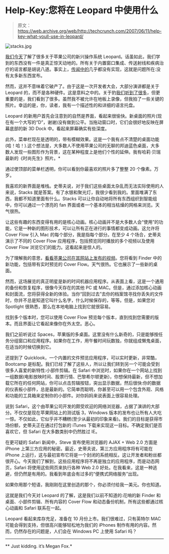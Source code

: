 # Help-Key:您将在 Leopard  中使用什么

> 原文：<https://web.archive.org/web/http://techcrunch.com/2007/06/11/help-key-what-youll-use-in-leopard/>

![stacks.jpg](img/a50c1d3d008186802c6690e7cd9ef334.png)

[我们今天](https://web.archive.org/web/20150926013533/http://crunchgear.com/2007/06/11/apple-wwdc-2007-liveblog/)了解了很多关于苹果公司的新兴操作系统 Leopard。话虽如此，我们学到的东西没有一件是真正惊天动地的。所有关于内置窗口集成、传送射线和疾病治疗的谣言都是胡说八道。事实上，[传闻中的](https://web.archive.org/web/20150926013533/http://crunchgear.com/2007/06/11/wildy-wrong-rumors-killed-wwdc/)几乎都没有实现，这就是问题所在:没有太多新东西宣布。

然而，这并不意味着它破产了。由于这是一次开发者大会，大部分演讲都是关于 Leopard 的，而不是各种硬件。这是意料之中的。关于豹[我们听到了很多](https://web.archive.org/web/20150926013533/http://crunchgear.com/2007/06/11/all-you-need-to-know-about-leopard/)，但更重要的是，我们看到了很多。虽然我不被允许在地板上录像，但我拍了一些关键的照片。幸运的是，你，读者，我有一个描述性的和详细的语言托盘。

Leopard 的新用户首先会注意到的自然是界面，看起来很愉快。新桌面的照片(现在有一个大写的“D”，谢谢)没有做到公平。当拖动窗口时，它们会很好地反映在屏幕底部的新 3D Dock 中。看起来屏幕确实有些深度。

此外，菜单栏现在是透明的，带有模糊效果。这是一个我有点不清楚的桌面功能(哈！哈！).这个想法是，大多数人不使用苹果公司的无聊的邦迪蓝色桌面，大多数人发现一些图形作为背景，这在某种程度上是他们个性的延伸。我有哈莉·贝瑞最新的《时尚先生》照片。*

通过使顶部的菜单栏透明，你可以看到你最喜欢的照片多了整整 20 个像素。万岁。

我喜欢的新界面是堆栈。史蒂夫说，对于我们这些桌面太杂乱而无法实际使用的人来说，Stacks 就是答案。有了水银和聚光灯，我很少看到我的。里面堆满了东西，我都不知道里面有什么。Stacks 可以让你自动地将所有东西组织到智能组中，你可以通过一个漂亮的 fan 界面或者一个基本的相当枯燥的网格来浏览。天气很热。

让这些有趣的东西变得有用的是核心动画。核心动画并不是大多数人会“使用”的功能，它是一种新的图形技术，可以让所有正在进行的事情都变成动画。这允许将 Cover Flow 引入 Mac 的每个部分，我是指每个部分。在至少 4 个场合，史蒂夫演示了不同的 Cover Flow 应用程序，包括预览同时播放的多个视频以及使用 Cover Flow 浏览它们的能力。这看起来是惊人的。

为了理解我的意思，[看看苹果公司在其网站上发布的视频](https://web.archive.org/web/20150926013533/http://images.apple.com/movies/us/apple/mac/macosx/2007/wwdc/apple-finder_672x416.mov)。您将看到 Finder 中的新功能，包括带有实时预览的 Cover Flow。天气很热。它也展示了一些新的桌面。

然而，这场展览的真正明星是新的时间机器应用程序。从表面上看，这是一个通用的备份和恢复程序，很像今天存在的其他 PC 或 MAC。但是，通过添加核心动画和封面流，您将获得全新的体验。当你“回到过去”去你的档案馆寻找你丢失的文件时，你并不总是知道它叫什么名字，什么时候保存的，等等。但是，如果您对 Spotlight 很熟悉，那么在本地电脑上找到它就很容易。

找到多个版本时，您可以使用 Cover Flow 预览每个版本，直到找到您需要的版本。而且界面让它看起来像你在外太空。恶心。

我们之前听说过 Spaces，苹果版的多桌面。这里没有什么新奇的，只是能够按任务分组窗口和应用程序。如果你在工作，用午餐时间玩数独，你就组成懒鬼桌面，在适当的时候切换到它。

还提到了 Quicklook，一个内置的文件预览应用程序，可以实时更新，非常酷，Bootcamp 是标配。我们已经了解了这些人，所以让我们转到另一个可能会受到很多人喜爱的新特性:小部件剪辑。在 Safari 中浏览时，如果你在一个网站上找到一组数据(电影放映时间、股票行情、巴黎希尔顿更新)，你想保持最新，但不想加载它所在的任何网站，你可以点击剪辑按钮，突出显示数据，然后很快:你的数据的仪表板小部件，总是最新的。它简单而聪明，你甚至可以用一个包含外观、风格和功能的工具箱来定制你的小部件。对你妈妈来说表面上很容易处理。

说到 Safari，这个由苹果公司开发的颇受欢迎的网络浏览器，占据了演讲的大部分。不仅仅是现在苹果网站上的测试版 3，Windows 版本的发布也让所有人大吃一惊。不仅如此，它似乎并不糟糕(至少从最初的印象来看)。我们的目标是获得市场份额，史蒂夫正在通过打包新的 iTunes 下载来实现这一目标。不确定我们是否喜欢它，但 Safari 在大多数类别中仍然胜过 IE。

在更可疑的 Safari 新闻中，Steve 宣布使用浏览器的 AJAX + Web 2.0 方面是 iPhone 上第三方应用的秘密。最近，史蒂夫说，第三方应用程序将有可能在 iPhone 上运行，这与最初宣布它将是一个封闭的系统相反。这让开发者和粉丝都很开心。今天我们了解到，这些应用程序将不再是独立的应用程序，而是动态网页，Safari 将使用这些网页来执行各种 Web 2.0 好处。在我看来，这是一种逃避，但仍然是有用的。我看到年底会有过多的“便携式网络服务”出现。

如果你用那个短语，我刚刚在这里创造的那个，你必须付给我一美元。你也知道。

这就是我们今天对 Leopard 的了解，这是我们以前不知道的:花哨的新 Finder 和桌面、小部件剪辑、所有内容的 Cover Flow 和动态备份机制，所有这些都通过核心动画和 Safari 联系在一起。

Leopard 看起来库存充足，准备在 10 月份上市。我们很难过，只有英特尔 MAC 可能会得到支持，但很高兴能够轻松地为我们的 iPhones 制作有用的内容。然而，仍然存在的问题是，人们会在 Windows PC 上使用 Safari 吗？

* * *

** Just kidding. it’s Megan Fox.*